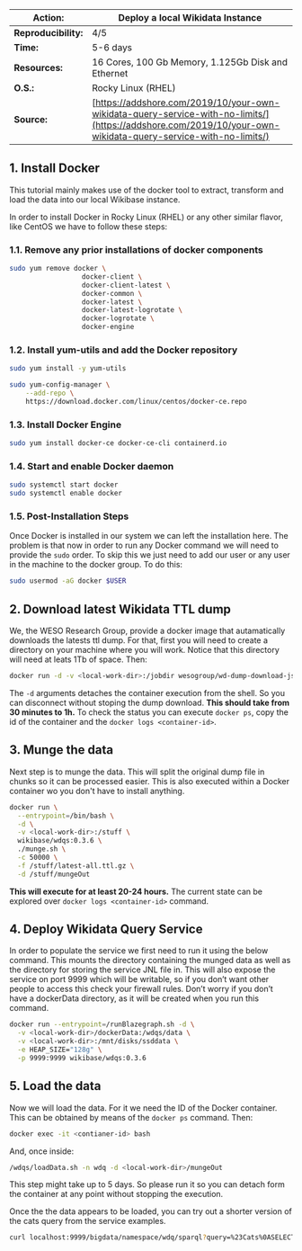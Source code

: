 | Action: | Deploy a local Wikidata Instance | 
| ------ | -------- |
| **Reproducibility:** | 4/5 |
| **Time:** | 5-6 days |
| **Resources:** | 16 Cores, 100 Gb Memory, 1.125Gb Disk and Ethernet |
| **O.S.:** | Rocky Linux (RHEL) |
| **Source:** | [https://addshore.com/2019/10/your-own-wikidata-query-service-with-no-limits/](https://addshore.com/2019/10/your-own-wikidata-query-service-with-no-limits/) |

## 1. Install Docker
This tutorial mainly makes use of the docker tool to extract, transform and load the data into our local Wikibase instance.

In order to install Docker in Rocky Linux (RHEL) or any other similar flavor, like CentOS we have to follow these steps:

### 1.1. Remove any prior installations of docker components
```bash
sudo yum remove docker \
                  docker-client \
                  docker-client-latest \
                  docker-common \
                  docker-latest \
                  docker-latest-logrotate \
                  docker-logrotate \
                  docker-engine
```

### 1.2. Install yum-utils and add the Docker repository
```bash
sudo yum install -y yum-utils

sudo yum-config-manager \
    --add-repo \
    https://download.docker.com/linux/centos/docker-ce.repo
```

### 1.3. Install Docker Engine
```bash
sudo yum install docker-ce docker-ce-cli containerd.io
```

### 1.4. Start and enable Docker daemon
```bash
sudo systemctl start docker
sudo systemctl enable docker
```

### 1.5. Post-Installation Steps
Once Docker is installed in our system we can left the installation here. The problem is that now in order to run any Docker command we will need to provide the `sudo` order. To skip this we just need to add our user or any user in the machine to the docker group. To do this:

```bash
sudo usermod -aG docker $USER
```

## 2. Download latest Wikidata TTL dump
We, the WESO Research Group, provide a docker image that autamatically downloads the latests ttl dump. For that, first you will need to create a directory on your machine where you will work. Notice that this directory will need at leats 1Tb of space. Then:

```bash
docker run -d -v <local-work-dir>:/jobdir wesogroup/wd-dump-download-json-job
```

The `-d` arguments detaches the container execution from the shell. So you can disconnect without stoping the dump download. **This should take from 30 minutes to 1h.** To check the status you can execute `docker ps`, copy the id of the container and the `docker logs <container-id>`.

## 3. Munge the data
Next step is to munge the data. This will split the original dump file in chunks so it can be processed easier. This is also executed within a Docker container wo you don't have to install anything.

```bash
docker run \
  --entrypoint=/bin/bash \
  -d \
  -v <local-work-dir>:/stuff \
  wikibase/wdqs:0.3.6 \
  ./munge.sh \
  -c 50000 \
  -f /stuff/latest-all.ttl.gz \
  -d /stuff/mungeOut
```

**This will execute for at least 20-24 hours.** The current state can be explored over `docker logs <container-id>` command.

## 4. Deploy Wikidata Query Service
In order to populate the service we first need to run it using the below command. This mounts the directory containing the munged data as well as the directory for storing the service JNL file in. This will also expose the service on port 9999 which will be writable, so if you don’t want other people to access this check your firewall rules. Don’t worry if you don’t have a dockerData directory, as it will be created when you run this command.

```bash
docker run --entrypoint=/runBlazegraph.sh -d \
  -v <local-work-dir>/dockerData:/wdqs/data \
  -v <local-work-dir>:/mnt/disks/ssddata \
  -e HEAP_SIZE="128g" \
  -p 9999:9999 wikibase/wdqs:0.3.6
```

## 5. Load the data
Now we will load the data. For it we need the ID of the Docker container. This can be obtained by means of the `docker ps` command. Then:

```bash
docker exec -it <contianer-id> bash
```

And, once inside:

```bash
/wdqs/loadData.sh -n wdq -d <local-work-dir>/mungeOut
```

This step might take up to 5 days. So please run it so you can detach form the container at any point without stopping the execution.

Once the the data appears to be loaded, you can try out a shorter version of the cats query from the service examples.

```bash
curl localhost:9999/bigdata/namespace/wdq/sparql?query=%23Cats%0ASELECT%20%3Fitem%20%3FitemLabel%20%0AWHERE%20%0A%7B%0A%20%20%3Fitem%20wdt%3AP31%20wd%3AQ146.%0A%20%20SERVICE%20wikibase%3Alabel%20%7B%20bd%3AserviceParam%20wikibase%3Alanguage%20%22en%2Cen%22.%20%7D%0A%7D
```
